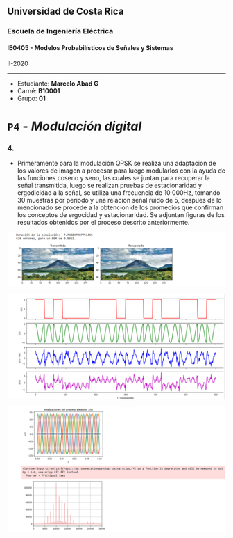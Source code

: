 
## Universidad de Costa Rica
### Escuela de Ingeniería Eléctrica
#### IE0405 - Modelos Probabilísticos de Señales y Sistemas

II-2020

---

* Estudiante: **Marcelo Abad G**
* Carné: **B10001**
* Grupo: **01**


# `P4` - *Modulación digital*

### 4. 



 - Primeramente para la modulación QPSK se realiza una adaptacion de los valores de imagen a procesar para luego modularlos con la ayuda de las funciones coseno y seno, las cuales se juntan para recuperar la señal transmitida, luego se realizan pruebas de estacionaridad y ergodicidad a la señal, se utiliza una frecuencia de 10 000Hz, tomando 30 muestras por periodo y una relacion señal ruido de 5, despues de lo mencionado se procede a la obtencion de los promedios que confirman los conceptos de ergocidad y estacionaridad.
 Se adjuntan figuras de los resultados obtenidos por el proceso descrito anteriormente.







![Curvas](imagentransmitida.png)


![estac](graficas.png)
 

![densidad](proceso.png)
